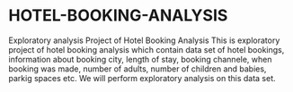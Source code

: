 # HOTEL-BOOKING-ANALYSIS
Exploratory analysis Project of Hotel Booking Analysis
This is exploratory project of hotel booking analysis which contain data set of hotel bookings, information about booking city, length of stay, booking channele, when booking was made, number of adults, number of children and babies, parkig spaces etc. We will perform exploratory analysis on this data set.
